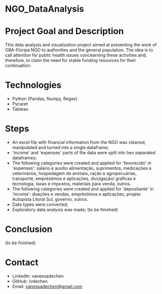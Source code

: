 # NGO_DataAnalysis
 
# Project Goal and Description
This data analysis and visualization project aimed at presenting the work of OBA-Floripa NGO to authorities and the general population. The idea is to call attention for public health issues concearning these activities and, therefore, to claim the need for stable funding resources for their continuation.  

# Technologies 
- Python (Pandas, Numpy, Regex)
- Pycaret
- Tableau

# Steps
- An excel file with financial information from the NGO was cleaned, manipulated and turned into a single dataframe;
- 'income' and 'expenses' parts of the data were split into two separated dataframes;
- The following categories were created and applied for 'favorecido' in 'expenses': salário e auxílio alimentação, suprimentos, medicações e veterinários, hospedagem de animais, ração e agropecuárias, transporte, empréstimos e aplicações, divulgação/ gráficas e tecnologia, taxas e impostos, materiais para venda, outros.
- The following categories were created and applied for 'depositante' in 'income': doações e vendas, empréstimos e aplicações, projeto Autopista Litoral Sul, governo, outros.
- Data types were converted;
- Exploratory data analysis was made; 
(to be finished)

# Conclusion
(to be finished)
  
# Contact
- LinkedIn: vanessadechen
- GitHub: /vdechen
- Email: vanessadechen@gmail.com

